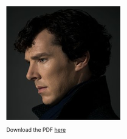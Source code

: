 <object data="KristineZheng.pdf" type="application/pdf" height="842 px" width = "800 px">
  <img src="sherlock.jpg" alt="PDF not found">
  <p>Download the PDF <a href="KristineZheng.pdf">here</a></p>
</object>